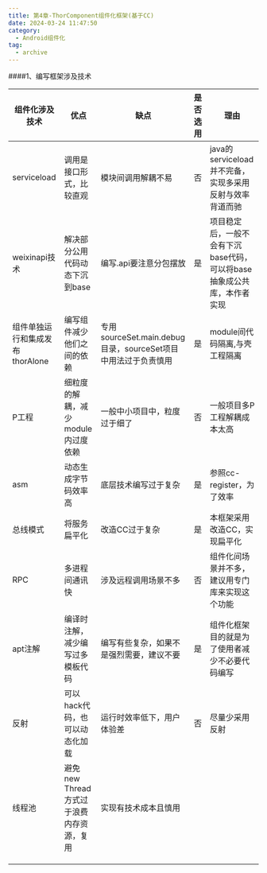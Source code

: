 ```yaml
---
title: 第4章-ThorComponent组件化框架(基于CC)
date: 2024-03-24 11:47:50
category:
  - Android组件化
tag:
  - archive
---
```

####1、编写框架涉及技术

| 组件化涉及技术 | 优点 | 缺点 | 是否选用 | 理由 |
| --- | --- | --- | --- | --- |
| serviceload | 调用是接口形式，比较直观 | 模块间调用解耦不易 | 否 | java的serviceload并不完备，实现多采用反射与效率背道而驰 |
| weixinapi技术 | 解决部分公用代码动态下沉到base | 编写.api要注意分包摆放 | 是 | 项目稳定后，一般不会有下沉base代码，可以将base抽象成公共库，本作者实现 |
| 组件单独运行和集成发布thorAlone | 编写组件减少他们之间的依赖 | 专用sourceSet.main.debug目录，sourceSet项目中用法过于负责慎用 | 是 | module间代码隔离,与壳工程隔离 |
| P工程 | 细粒度的解耦，减少module内过度依赖 | 一般中小项目中，粒度过于细了 | 否 | 一般项目多P工程解耦成本太高 |
| asm | 动态生成字节码效率高 | 底层技术编写过于复杂 | 是 | 参照cc-register，为了效率 |
| 总线模式 | 将服务扁平化 | 改造CC过于复杂 | 是 | 本框架采用改造CC，实现扁平化 |
| RPC | 多进程间通讯快 | 涉及远程调用场景不多 | 否 | 组件化间场景并不多，建议用专门库来实现这个功能 |
|apt注解 | 编译时注解，减少编写过多模板代码 | 编写有些复杂，如果不是强烈需要，建议不要 | 是 | 组件化框架目的就是为了使用者减少不必要代码编写 |
| 反射 | 可以hack代码，也可以动态化加载 | 运行时效率低下，用户体验差 | 否 | 尽量少采用反射 |
| 线程池 | 避免new Thread方式过于浪费内存资源，复用 | 实现有技术成本且慎用 |  |  |
|  |  |  |  |  |
|  |  |  |  |  |
|  |  |  |  |  |
